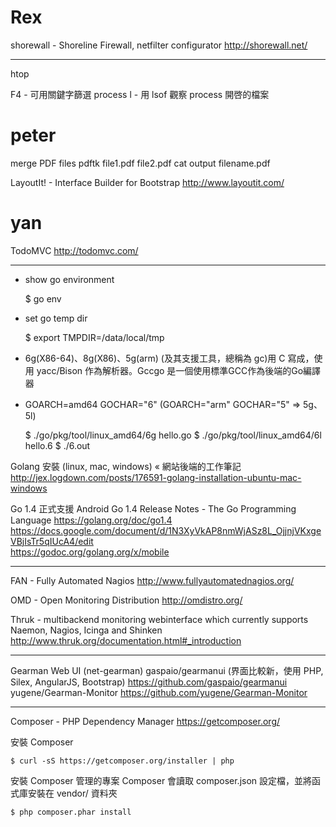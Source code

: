 # Rex

shorewall - Shoreline Firewall, netfilter configurator
<http://shorewall.net/>  

------

htop

F4 - 可用關鍵字篩選 process
l - 用 lsof 觀察 process 開啓的檔案

# peter

merge  PDF files
pdftk file1.pdf file2.pdf cat output filename.pdf

LayoutIt! - Interface Builder for Bootstrap
<http://www.layoutit.com/>  

# yan

TodoMVC
<http://todomvc.com/>  

------

* show go environment 


    $ go env


* set go temp dir


    $ export TMPDIR=/data/local/tmp


* 6g(X86-64)、8g(X86)、5g(arm) (及其支援工具，總稱為 gc)用 C 寫成，使用 yacc/Bison 作為解析器。Gccgo 是一個使用標準GCC作為後端的Go編譯器
* GOARCH=amd64 GOCHAR="6" (GOARCH="arm" GOCHAR="5" => 5g、5l)


    $ ./go/pkg/tool/linux_amd64/6g hello.go
    $ ./go/pkg/tool/linux_amd64/6l hello.6
    $ ./6.out


Golang 安裝 (linux, mac, windows) « 網站後端的工作筆記
<http://jex.logdown.com/posts/176591-golang-installation-ubuntu-mac-windows>  

Go 1.4 正式支援 Android
Go 1.4 Release Notes - The Go Programming Language
<https://golang.org/doc/go1.4>  
<https://docs.google.com/document/d/1N3XyVkAP8nmWjASz8L_OjjnjVKxgeVBjIsTr5qIUcA4/edit>  
<https://godoc.org/golang.org/x/mobile>  

------

FAN - Fully Automated Nagios
<http://www.fullyautomatednagios.org/>  

OMD - Open Monitoring Distribution
<http://omdistro.org/>  

Thruk - multibackend monitoring webinterface which currently supports Naemon, Nagios, Icinga and Shinken
<http://www.thruk.org/documentation.html#_introduction>  

------

Gearman Web UI (net-gearman)
gaspaio/gearmanui (界面比較新，使用 PHP, Silex, AngularJS, Bootstrap)
<https://github.com/gaspaio/gearmanui>  
yugene/Gearman-Monitor
<https://github.com/yugene/Gearman-Monitor>  

------

Composer - PHP Dependency Manager
<https://getcomposer.org/>  

安裝 Composer


    $ curl -sS https://getcomposer.org/installer | php


安裝 Composer 管理的專案
Composer 會讀取 composer.json 設定檔，並將函式庫安裝在 vendor/ 資料夾


    $ php composer.phar install
